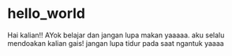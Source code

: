 # hello_world
Hai kalian!!
AYok belajar dan jangan lupa makan yaaaaa. aku selalu mendoakan kalian gais!
jangan lupa tidur pada saat ngantuk yaaaa 
